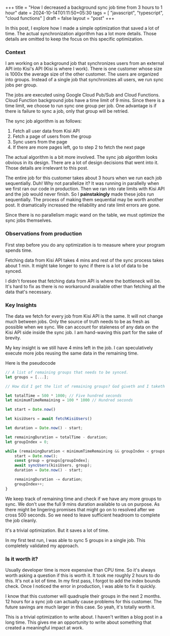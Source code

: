 +++
title = "How I decreased a background sync job time from 3 hours to 1 hour"
date = 2024-10-14T01:11:50+05:30
tags = [
  "javascript",
  "typescript",
  "cloud functions"
]
draft = false
layout = "post"
+++

In this post, I explore how I made a simple optimization that saved a lot of time.
The actual synchronization algorithm has a lot more details.
Those details are omitted to keep the focus on this specific optimization.

<!--more-->

### Context

I am working on a background job that synchronizes users from an external API into Kisi's API (Kisi is where I work).
There is one customer whose size is 1000x the average size of the other customer.
The users are organized into groups.
Instead of a single job that synchronizes all users, we run sync jobs per group.

The jobs are executed using Google Cloud Pub/Sub and Cloud Functions.
Cloud Function background jobs have a time limit of 9 mins.
Since there is a time limit, we choose to run sync one group per job.
One advantage is if there is failure to sync a job, only that group will be retried.

The sync job algorithm is as follows:

1. Fetch all user data from Kisi API
2. Fetch a page of users from the group
3. Sync users from the page
4. If there are more pages left, go to step 2 to fetch the next page

The actual algorithm is a bit more involved.
The sync job algorithm looks obvious in its design.
There are a lot of design decisions that went into it.
Those details are irrelevant to this post.

The entire job for this customer takes about 3 hours when we run each job sequentially.
Duh! Why not parallelize it?
It was running in parallelly when we first ran our code in production.
Then we ran into rate limits with Kisi API and the job would never finish.
So I **painstakingly** made these jobs run sequentially.
The process of making them sequential may be worth another post.
It dramatically increased the reliability and rate limit errors are gone.

Since there is no parallelism magic wand on the table, we must optimize the sync jobs themselves.

### Observations from production

First step before you do any optimization is to measure where your program spends time.

Fetching data from Kisi API takes 4 mins and rest of the sync process takes about 1 min.
It might take longer to sync if there is a lot of data to be synced.

I didn't foresee that fetching data from API is where the bottleneck will be.
It's hard to fix as there is no workaround available other than fetching all the data that's necessary.

### Key Insights

The data we fetch for every job from Kisi API is the same.
It will not change much between jobs.
Only the source of truth needs to be as fresh as possible when we sync.
We can account for staleness of any data on the Kisi API side inside the sync job.
I am hand-waving this part for the sake of brevity.

My key insight is we still have 4 mins left in the job.
I can speculatively execute more jobs reusing the same data in the remaining time.

Here is the pseudocode

```js
// A list of remaining groups that needs to be synced.
let groups = [...];

// How did I get the list of remaining groups? God giveth and I taketh :D

let totalTime = 500 * 1000; // Five hundred seconds
let minimumTimeRemaining = 100 * 1000 // Hundred seconds

let start = Date.now()

let kisiUsers = await fetchKisiUsers()

let duration = Date.now() - start;

let remainingDuration = totalTime - duration;
let groupIndex = 0;

while (remainingDuration < minimumTimeRemaining && groupIndex < groups.length) {
    start = Date.now();
    const group = groups[groupIndex];
    await syncUsers(kisiUsers, group);
    duration = Date.now() - start;

    remainingDuration -= duration;
    groupIndex++;
}
```

We keep track of remaining time and check if we have any more groups to sync.
We don't use the full 9 mins duration available to us on purpose.
As there might be lingering promises that might go on to resolved after we cross 500 seconds.
So we need to leave sufficient headroom to complete the job cleanly.

It's a trivial optimization. But it saves a lot of time.

In my first test run, I was able to sync 5 groups in a single job.
This completely validated my approach.


### Is it worth it?

Usually developer time is more expensive than CPU time.
So it's always worth asking a question if this is worth it.
It took me roughly 2 hours to do this.
It's not a lot of time.
In my first pass, I forgot to add the index bounds check.
Once I noticed the error in production, I was able to fix it quickly.

I know that this customer will quadruple their groups in the next 2 months.
12 hours for a sync job can actually cause problems for this customer.
The future savings are much larger in this case.
So yeah, it's totally worth it.

This is a trivial optimization to write about.
I haven't written a blog post in a long time.
This gives me an opportunity to write about something that created a meaningful impact at work.



